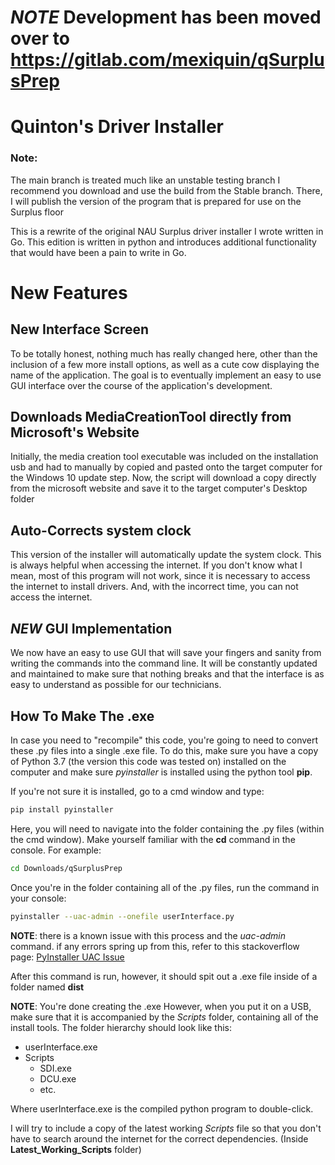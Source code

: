 # *NOTE* Development has been moved over to https://gitlab.com/mexiquin/qSurplusPrep

# Quinton's Driver Installer

### Note:
The main branch is treated much like an unstable testing branch
I recommend you download and use the build from the Stable branch. There,
I will publish the version of the program that is prepared for use
on the Surplus floor

This is a rewrite of the original NAU Surplus driver installer I wrote written in Go. This edition is written in python
and introduces additional functionality that would have been a pain to write in Go.

# New Features

## New Interface Screen
To be totally honest, nothing much has really changed here, other than the inclusion of a few more install options, as well as
a cute cow displaying the name of the application. The goal is to eventually implement an easy to use GUI interface over the course of the application's development.

## Downloads MediaCreationTool directly from Microsoft's Website
Initially, the media creation tool executable was included on the installation usb and had to manually by copied and pasted
onto the target computer for the Windows 10 update step. Now, the script will download a copy directly from the microsoft website
and save it to the target computer's Desktop folder

## Auto-Corrects system clock 
This version of the installer will automatically update the system clock. This
is always helpful when accessing the internet. If you don't know what I mean,
most of this program will not work, since it is necessary to access the internet
to install drivers. And, with the incorrect time, you can not access the internet.

## *NEW* GUI Implementation
We now have an easy to use GUI that will save your fingers and sanity from writing the commands
into the command line. It will be constantly updated and maintained to make sure that nothing breaks
and that the interface is as easy to understand as possible for our technicians.

## How To Make The .exe
In case you need to "recompile" this code, you're going to need to convert these .py files into a single .exe file.
To do this, make sure you have a copy of Python 3.7 (the version this code was tested on)
installed on the computer and make sure _pyinstaller_ is installed using the
python tool __pip__. 

If you're not sure it is installed, go to a cmd window and type:
```bash
pip install pyinstaller
```

Here, you will need to navigate into the folder containing the .py files (within
the cmd window). Make yourself familiar with the __cd__ command in the console. For example:
```bash
cd Downloads/qSurplusPrep
```

Once you're in the folder containing all of the .py files, run the command in your
console:
```bash
pyinstaller --uac-admin --onefile userInterface.py
```

__NOTE__: there is a known issue with this process and the _uac-admin_ command.
if any errors spring up from this, refer to this stackoverflow page: [PyInstaller UAC Issue](https://stackoverflow.com/questions/43068920/pyinstaller-uac-not-working-in-onefile-mode)

After this command is run, however, it should spit out a .exe file inside of a folder named __dist__

__NOTE__: You're done creating the .exe However, when you put it on a USB, make sure that it is accompanied by
the _Scripts_ folder, containing all of the install tools. The folder hierarchy should look like this:

* userInterface.exe
* Scripts
    * SDI.exe
    * DCU.exe
    * etc.
    
Where userInterface.exe is the compiled python program to double-click.

I will try to include a copy of the latest working _Scripts_ file so  that you don't have to search around the internet for
the correct dependencies. (Inside __Latest_Working_Scripts__ folder)
